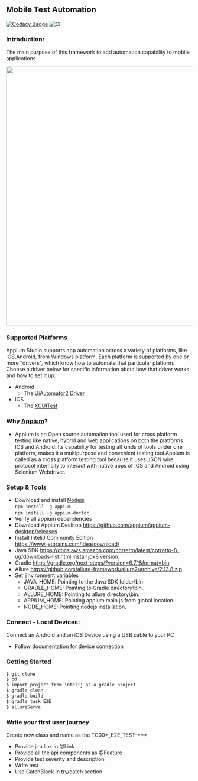 ## Mobile Test Automation

[![Codacy Badge](https://api.codacy.com/project/badge/Grade/6aaf27fdb62e4792ba5a3a9841ce13ee)](https://www.codacy.com/app/dipjyotimetia/MobileTestFramework?utm_source=github.com&amp;utm_medium=referral&amp;utm_content=TestautoDev/MobileTestFramework&amp;utm_campaign=Badge_Grade)
![CI](https://github.com/dipjyotimetia/MobileTestFramework/workflows/CI/badge.svg)
### Introduction:
The main purpose of this framework to add automation capability to mobile applications

<img src="https://github.com/dipjyotimetia/MobileTestFramewrok/blob/master/docs/FrameworkArchitecture.png" width="700">

### Supported Platforms  
Appium Studio supports app automation across a variety of platforms, like iOS,Android, from Windows platform. Each platform is supported by one or more "drivers",
which know how to automate that particular platform. Choose a driver below for specific information about how that driver works and how to set it up:

* Android
    * The [UiAutomator2 Driver](/docs/en/drivers/android-uiautomator2.md)
* IOS
    * The [XCUITest](http://appium.io/docs/en/drivers/ios-xcuitest/)  
    
### Why [Appium](http://appium.io/docs/en/about-appium/intro/)?
* Appium is an Open source automation tool used for cross platform testing like native, hybrid and web applications on both the platforms IOS and Android.
  Its capability for testing all kinds of tools under one platform, makes it a multipurpose and convenient testing tool.Appium is called as a cross platform
  testing tool because it uses JSON wire protocol internally to interact with native apps of IOS and Android using Selenium Webdriver.

### Setup & Tools
* Download and install [Nodejs](https://nodejs.org/en/download/)   
  ``
  npm install -g appium
  ``  
  ``
  npm install -g appium-doctor
  ``
* Verify all appium dependencies  
* Download Appium Desktop
  https://github.com/appium/appium-desktop/releases
* Install InteliJ Community Edition
  https://www.jetbrains.com/idea/download/
* Java SDK
  https://docs.aws.amazon.com/corretto/latest/corretto-8-ug/downloads-list.html install jdk8 version.
* Gradle
  https://gradle.org/next-steps/?version=6.7.1&format=bin
* Allure
  https://github.com/allure-framework/allure2/archive/2.13.8.zip    
* Set Environment variables      
    * JAVA_HOME: Pointing to the Java SDK folder\bin
    * GRADLE_HOME: Pointing to Gradle directory\bin.
    * ALLURE_HOME: Pointing to allure directory\bin.
    * APPIUM_HOME: Pointing appium main.js from global location.
    * NODE_HOME: Pointing nodejs installation.

### Connect - Local Devices:
Connect an Android and an iOS Device using a USB cable to your PC
 - Follow documentation for device connection

### Getting Started
```sh
$ git clone 
$ cd 
$ import project from intelij as a gradle project
$ gradle clean
$ gradle build
$ gradle task E2E
$ allureServe
```

### Write your first user journey
Create new class and name as the TC00*_E2E_TEST-***
 - Provide jira link in @Link
 - Provide all the api components as @Feature
 - Provide test severity and description
 - Write test
 - Use CatchBlock in try/catch section
